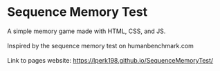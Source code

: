 # Sequence Memory Test
A simple memory game made with HTML, CSS, and JS.
<br>
<br>
Inspired by the sequence memory test on humanbenchmark.com
<br>
<br>
Link to pages website: https://lperk198.github.io/SequenceMemoryTest/
